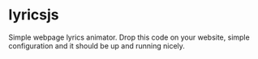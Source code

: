 # lyricsjs
Simple webpage lyrics animator.
Drop this code on your website, simple configuration and it should be up and running nicely.
